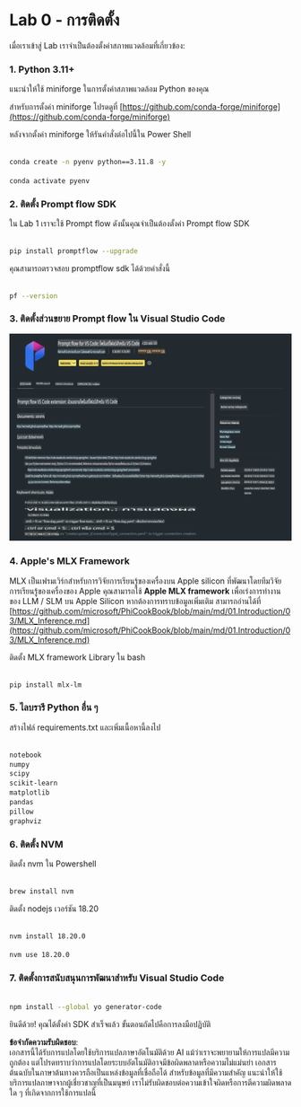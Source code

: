 # **Lab 0 - การติดตั้ง**

เมื่อเราเข้าสู่ Lab เราจำเป็นต้องตั้งค่าสภาพแวดล้อมที่เกี่ยวข้อง:


### **1. Python 3.11+**

แนะนำให้ใช้ miniforge ในการตั้งค่าสภาพแวดล้อม Python ของคุณ

สำหรับการตั้งค่า miniforge โปรดดูที่ [https://github.com/conda-forge/miniforge](https://github.com/conda-forge/miniforge)

หลังจากตั้งค่า miniforge ให้รันคำสั่งต่อไปนี้ใน Power Shell

```bash

conda create -n pyenv python==3.11.8 -y

conda activate pyenv

```


### **2. ติดตั้ง Prompt flow SDK**

ใน Lab 1 เราจะใช้ Prompt flow ดังนั้นคุณจำเป็นต้องตั้งค่า Prompt flow SDK

```bash

pip install promptflow --upgrade

```

คุณสามารถตรวจสอบ promptflow sdk ได้ด้วยคำสั่งนี้


```bash

pf --version

```

### **3. ติดตั้งส่วนขยาย Prompt flow ใน Visual Studio Code**

![pf](../../../../../../../../../translated_images/pf_ext.fa065f22e1ee3e67157662d8be5241f346ddd83744045e3406d92b570e8d8b36.th.png)

### **4. Apple's MLX Framework**

MLX เป็นเฟรมเวิร์กสำหรับการวิจัยการเรียนรู้ของเครื่องบน Apple silicon ที่พัฒนาโดยทีมวิจัยการเรียนรู้ของเครื่องของ Apple คุณสามารถใช้ **Apple MLX framework** เพื่อเร่งการทำงานของ LLM / SLM บน Apple Silicon หากต้องการทราบข้อมูลเพิ่มเติม สามารถอ่านได้ที่ [https://github.com/microsoft/PhiCookBook/blob/main/md/01.Introduction/03/MLX_Inference.md](https://github.com/microsoft/PhiCookBook/blob/main/md/01.Introduction/03/MLX_Inference.md)

ติดตั้ง MLX framework Library ใน bash


```bash

pip install mlx-lm

```



### **5. ไลบรารี Python อื่น ๆ**


สร้างไฟล์ requirements.txt และเพิ่มเนื้อหานี้ลงไป

```txt

notebook
numpy 
scipy 
scikit-learn 
matplotlib 
pandas 
pillow 
graphviz

```


### **6. ติดตั้ง NVM**

ติดตั้ง nvm ใน Powershell 


```bash

brew install nvm

```

ติดตั้ง nodejs เวอร์ชัน 18.20


```bash

nvm install 18.20.0

nvm use 18.20.0

```

### **7. ติดตั้งการสนับสนุนการพัฒนาสำหรับ Visual Studio Code**


```bash

npm install --global yo generator-code

```

ยินดีด้วย! คุณได้ตั้งค่า SDK สำเร็จแล้ว ขั้นตอนถัดไปคือการลงมือปฏิบัติ

**ข้อจำกัดความรับผิดชอบ**:  
เอกสารนี้ได้รับการแปลโดยใช้บริการแปลภาษาอัตโนมัติด้วย AI แม้ว่าเราจะพยายามให้การแปลมีความถูกต้อง แต่โปรดทราบว่าการแปลโดยระบบอัตโนมัติอาจมีข้อผิดพลาดหรือความไม่แม่นยำ เอกสารต้นฉบับในภาษาต้นทางควรถือเป็นแหล่งข้อมูลที่เชื่อถือได้ สำหรับข้อมูลที่มีความสำคัญ แนะนำให้ใช้บริการแปลภาษาจากผู้เชี่ยวชาญที่เป็นมนุษย์ เราไม่รับผิดชอบต่อความเข้าใจผิดหรือการตีความผิดพลาดใด ๆ ที่เกิดจากการใช้การแปลนี้